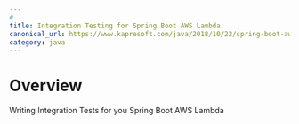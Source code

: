```yaml
---
#
title: Integration Testing for Spring Boot AWS Lambda
canonical_url: https://www.kapresoft.com/java/2018/10/22/spring-boot-aws-lambda-integration-testing.md
category: java
---
```



# Overview

Writing Integration Tests for you Spring Boot AWS Lambda

<!--excerpt-->
